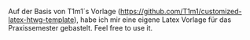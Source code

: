 Auf der Basis von T1m1´s Vorlage (https://github.com/T1m1/customized-latex-htwg-template), habe ich mir eine eigene Latex Vorlage für das Praxissemester gebastelt. Feel free to use it.
